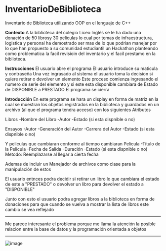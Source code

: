 # InventarioDeBiblioteca
Inventario de Biblioteca utilizando OOP en el lenguaje de C++

**Contexto** 
A la biblioteca del colegio Liceo Inglés se le ha dado una donación de 50 librosy 30 peliculas lo cual por temas de infraestructura, logistica y personal ha demostrado ser mas de lo que podrian manejar por lo que han propuesto a su comunidad estudiantil un Hackathon planteando como problematica la facil revisioin del inventario y el facil prestamo en la biblioteca.

**Instrucciones** 
El usuario abre el programa
El usuario introduce su maticula y contraseña
Una vez ingrasado al sistema el usuario toma la decision si quiere retirar o devolver un elemento
Este proceso comienza ingresando el numero de serie del elemento y si este esta disponible cambiara de Estado de DISPONIBLE a PRESTADO
El programa se cierra

**Introducción** 
En este programa se hara un display en forma de matriz en la cual se muestran los objetos registrados en la biblioteca y guardados en un archivo (al que el programa tendra acceso) con los siguientes Atributos

Libros
  -Nombre del Libro
  -Autor
  -Estado (si esta dispnible o no)
  
Ensayos 
  -Autor 
  -Generación del Autor 
  -Carrera del Autor 
  -Estado (si esta dispnible o no)

Y peliculas que cambiaran conforme al tiempo cambiaran
Pelicula
  -Titulo de la Pelicula
  -Fecha de Salida
  -Duración
  -Estado (si esta dispnible o no)
  Metodo:
  Reemplazarse al llegar a cierta fecha
  
Ademas de incluir un Manejador de archivos como clase para la manipulación de estos 
  
El usuario entnces podra decidir si retirar un libro lo que cambiara el estado de este a "PRESTADO" o devolver un libro 
para devolver el estado a "DISPONIBLE"

Junto con esto el usuario podra agregar libros a la biblioteca en forma de donaciones para que cuando se vuelva a mostrar la lista de libros 
este cambio se vea reflejado

________________________________________________________________________________________________________________________________________________
Me parece interesante el problema porque me llama la atención la posible relacion entre la base de datos y la programación orientada a objetos
________________________________________________________________________________________________________________________________________________
![image](https://user-images.githubusercontent.com/54047744/201500345-8458b692-2810-4701-b826-fad1cda55377.png)
